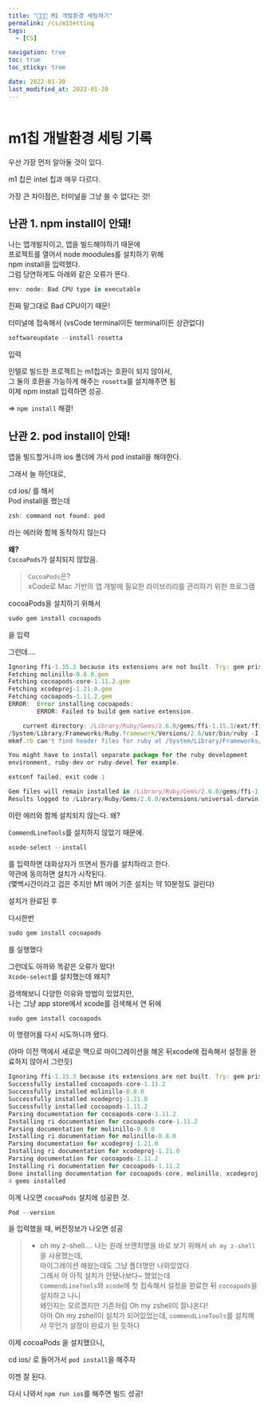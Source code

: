 ```yaml
---
title: "👩🏻‍💻 M1 개발환경 세팅하기"
permalink: /cs/m1Setting
tags:
  - [CS]

navigation: true
toc: true
toc_sticky: true

date: 2022-01-20
last_modified_at: 2022-01-20
---
```


![]()



# m1칩 개발환경 세팅 기록

우선 가장 먼저 알아둘 것이 있다.<br/>

m1 칩은 intel 칩과 매우 다르다.<br/>

가장 큰 차이점은, 터미널을 그냥 쓸 수 없다는 것!<br/>

## 난관 1. npm install이 안돼!

나는 앱개발자이고, 앱을 빌드해야하기 때문에<br/>
프로젝트를 열어서 node moodules를 설치하기 위해<br/>
npm install을 입력했다.<br/>
그럼 당연하게도 아래와 같은 오류가 뜬다.

```js
env: node: Bad CPU type in executable
```

진짜 말그대로 Bad CPU이기 때문!<br/>

터미널에 접속해서 (vsCode terminal이든 terminal이든 상관없다)<br/>

```js
softwareupdate --install-rosetta
```

입력<br/>

인텔로 빌드한 프로젝트는 m1칩과는 호환이 되지 않아서,<br/>
그 둘의 호환을 가능하게 해주는 `rosetta`를 설치해주면 됨<br/>
이제 npm install 입력하면 성공.<br/>

=> `npm install` 해결!



## 난관 2. pod install이 안돼!

앱을 빌드할거니까 ios 폴더에 가서 pod install을 해야한다.<br/>

그래서 늘 하던대로,<br/>

cd ios/ 를 해서 <br/>
Pod install을 했는데<br/>

```js
zsh: command not found: pod
```

라는 에러와 함께 동작하지 않는다<br/>

**왜?**<br/>
`CocoaPods`가 설치되지 않았음.<br/>

> `CocoaPods`은?<br/>
xCode로 Mac 기반의 앱 개발에 필요한 라이브러리를 관리하기 위한 프로그램

cocoaPods을 설치하기 위해서<br/>

```js
sudo gem install cocoapods
```

을 입력<br/>

그런데....<br/>

```js
Ignoring ffi-1.15.3 because its extensions are not built. Try: gem pristine ffi --version 1.15.3
Fetching molinillo-0.8.0.gem
Fetching cocoapods-core-1.11.2.gem
Fetching xcodeproj-1.21.0.gem
Fetching cocoapods-1.11.2.gem
ERROR:  Error installing cocoapods:
        ERROR: Failed to build gem native extension.

    current directory: /Library/Ruby/Gems/2.6.0/gems/ffi-1.15.3/ext/ffi_c
/System/Library/Frameworks/Ruby.framework/Versions/2.6/usr/bin/ruby -I /System/Library/Frameworks/Ruby.framework/Versions/2.6/usr/lib/ruby/2.6.0 -r ./siteconf20220120-9131-1jmjw9y.rb extconf.rb
mkmf.rb can't find header files for ruby at /System/Library/Frameworks/Ruby.framework/Versions/2.6/usr/lib/ruby/include/ruby.h

You might have to install separate package for the ruby development
environment, ruby-dev or ruby-devel for example.

extconf failed, exit code 1

Gem files will remain installed in /Library/Ruby/Gems/2.6.0/gems/ffi-1.15.3 for inspection.
Results logged to /Library/Ruby/Gems/2.6.0/extensions/universal-darwin-21/2.6.0/ffi-1.15.3/gem_make.out

```

이런 에러와 함께 설치되지 않는다. 왜?<br/>

`CommendLineTools`를 설치하지 않았기 때문에.<br/>

```js
xcode-select --install
```

를 입력하면 대화상자가 뜨면서 뭔가를 설치하라고 한다.<br/>
약관에 동의하면 설치가 시작된다.<br/>
(몇백시간이라고 겁은 주지만 M1 에어 기준 설치는 약 10분정도 걸린다)<br/>

설치가 완료된 후<br/>

다시한번
```js
sudo gem install cocoapods
```
를 실행했다<br/>


그런데도 아까와 똑같은 오류가 떴다!<br/>
`Xcode-select`를 설치했는데 왜지?<br/>

검색해보니 다양한 이유와 방법이 있었지만,<br/>
나는 그냥 app store에서 xcode를 검색해서 연 뒤에<br/>

```js
sudo gem install cocoapods
```
이 명령어를 다시 시도하니까 됐다.<br/>

(아마 이전 맥에서 새로운 맥으로 마이그레이션을 해온 뒤xcode에 접속해서 설정을 완료하지 않아서 그런듯)<br/>

```js
Ignoring ffi-1.15.3 because its extensions are not built. Try: gem pristine ffi --version 1.15.3
Successfully installed cocoapods-core-1.11.2
Successfully installed molinillo-0.8.0
Successfully installed xcodeproj-1.21.0
Successfully installed cocoapods-1.11.2
Parsing documentation for cocoapods-core-1.11.2
Installing ri documentation for cocoapods-core-1.11.2
Parsing documentation for molinillo-0.8.0
Installing ri documentation for molinillo-0.8.0
Parsing documentation for xcodeproj-1.21.0
Installing ri documentation for xcodeproj-1.21.0
Parsing documentation for cocoapods-1.11.2
Installing ri documentation for cocoapods-1.11.2
Done installing documentation for cocoapods-core, molinillo, xcodeproj, cocoapods after 2 seconds
4 gems installed
```

이게 나오면 `cocoaPods` 설치에 성공한 것.<br/>

```js
Pod --version
```

을 입력했을 때, 버전정보가 나오면 성공<br/>

> * oh my z-shell....
나는 원래 브랜치명을 바로 보기 위해서 `oh my z-shell`을 사용했는데, <br/>
마이그레이션 해왔는데도 그냥 폴더명만 나와있었다.<br/>
그래서 아 아직 설치가 안됐나보다~ 했었는데<br/>
`CommendLineTools`와 `xcode`에 첫 접속해서 설정을 완료한 뒤 `cocoapods`을 설치하고 나니<br/>
왜인지는 모르겠지만 기존처럼 Oh my zshell이 잘나온다!<br/>
아마 Oh my zshell이 설치가 되어있었는데, `commendLineTools`를 설치해서 무언가 설정이 완료가 된 듯하다<br/>



이제 cocoaPods 을 설치했으니,<br/>

cd ios/ 로 들어가서 `pod install`을 해주자<br/>

이젠 잘 된다.<br/>

다시 나와서 `npm run ios`를 해주면 빌드 성공!




